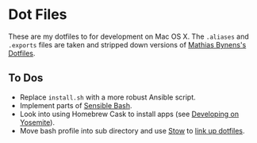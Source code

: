 # Dot Files
These are my dotfiles to for development on Mac OS X. The `.aliases` and `.exports` files are taken and stripped down versions of [Mathias Bynens's Dotfiles](https://github.com/mathiasbynens/dotfiles).

## To Dos
* Replace `install.sh` with a more robust Ansible script.
* Implement parts of [Sensible Bash](http://mrzool.cc/writing/sensible-bash/).
* Look into using Homebrew Cask to install apps (see [Developing on Yosemite](http://fredkelly.net/articles/2014/10/19/developing_on_yosemite.html)).
* Move bash profile into sub directory and use [Stow](https://www.gnu.org/software/stow/) to [link up dotfiles](http://brandon.invergo.net/news/2012-05-26-using-gnu-stow-to-manage-your-dotfiles.html).
